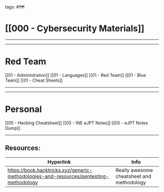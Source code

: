 tags: #🗺

# [[000 - Cybersecurity Materials]]  

***
---
# Red Team

[[01 - Administration]]
[[01 - Languages]]
[[01 - Red Team]]
[[01 - Blue Team]]
[[01 - Cheat Sheets]]

---
---
# Personal 
[[05 - Hacking Cheatsheet]]
[[05 - INE eJPT Notes]]
[[05 - eJPT Notes Dump]]

___

## Resources:

| Hyperlink | Info |
| --------- | ---- |
| https://book.hacktricks.xyz/generic-methodologies-and-resources/pentesting-methodology | Really awesome cheatsheet and methodology

